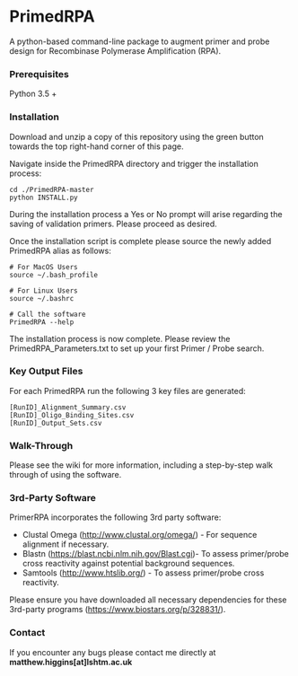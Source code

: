 # PrimedRPA

A python-based command-line package to augment primer and probe design for Recombinase Polymerase Amplification (RPA).


### Prerequisites

Python 3.5 +

### Installation

Download and unzip a copy of this repository using the green button towards the top right-hand corner of this page.


Navigate inside the PrimedRPA directory and trigger the installation process:

```
cd ./PrimedRPA-master
python INSTALL.py
```

During the installation process a Yes or No prompt will arise regarding the saving of validation primers. Please proceed as desired.

Once the installation script is complete please source the newly added PrimedRPA alias as follows:

```
# For MacOS Users
source ~/.bash_profile

# For Linux Users
source ~/.bashrc

# Call the software
PrimedRPA --help

```

The installation process is now complete. Please review the PrimedRPA_Parameters.txt to
set up your first Primer / Probe search.


### Key Output Files

For each PrimedRPA run the following 3 key files are generated:

```
[RunID]_Alignment_Summary.csv
[RunID]_Oligo_Binding_Sites.csv
[RunID]_Output_Sets.csv
```

### Walk-Through

Please see the wiki for more information, including a step-by-step walk through of using the software.

### 3rd-Party Software

PrimerRPA incorporates the following 3rd party software:

* Clustal Omega (http://www.clustal.org/omega/) - For sequence alignment if necessary.<br/>
* Blastn (https://blast.ncbi.nlm.nih.gov/Blast.cgi)- To assess primer/probe cross reactivity against potential background sequences.
* Samtools (http://www.htslib.org/) - To assess primer/probe cross reactivity. 

Please ensure you have downloaded all necessary dependencies for these 3rd-party programs (https://www.biostars.org/p/328831/). 


### Contact


If you encounter any bugs please contact me directly at **matthew.higgins[at]lshtm.ac.uk**

